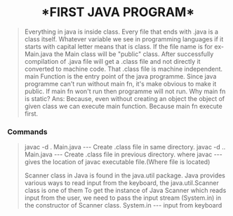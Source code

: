 <h1 align="center"> *FIRST JAVA PROGRAM* </h1>

> Everything in java is inside class.
Every file that ends with .java is a class itself.
> Whatever variable we see in programming languages if it starts with capital letter means that is class.
> If the file name is for ex-Main.java the Main class will be "public" class.
> After successfully compilation of .java file will get a .class file and not directly it converted to machine code. That .class file is machine independent.
> main Function is the entry point of the java programme.
> Since java programme can't run without main fn, it's make obvious to make it public. If main fn won't run then programme will not run.
> Why main fn is static?
> Ans: Because, even without creating an object the object of given class we can execute main function. Because main fn execute first.

### Commands
>javac -d . Main.java --- Create .class file in same directory.
>javac -d .. Main.java --- Create .class file in previous directory.
> where javac  --- gives the location of javac executable file.(Where file is located)
> 
> 
> 
> 
> 
> 
> 
> Scanner class in Java is found in the java.util package. Java provides various ways to read input from the keyboard, the java.util.Scanner class is one of them
> To get the instance of Java Scanner which reads input from the user, we need to pass the input stream (System.in) in the constructor of Scanner class.
> System.in --- input from keyboard